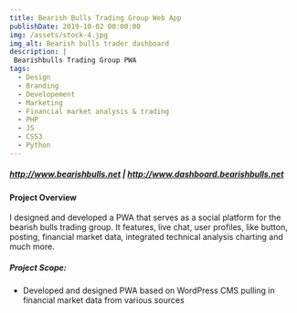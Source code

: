 ```yaml
---
title: Bearish Bulls Trading Group Web App
publishDate: 2019-10-02 00:00:00
img: /assets/stock-4.jpg
img_alt: Bearish bulls trader dashboard
description: |
 Bearishbulls Trading Group PWA
tags:
  - Design
  - Branding
  - Developement
  - Marketing
  - Financial market analysis & trading
  - PHP
  - JS
  - CSS3
  - Python
---
```


##### http://www.bearishbulls.net | http://www.dashboard.bearishbulls.net
#### Project Overview
I designed and developed a PWA that serves as a social platform for the bearish bulls trading group. It features, live chat, user profiles, like button, posting, financial market data, integrated technical analysis charting and much more.

##### Project Scope:
 - Developed and designed PWA based on WordPress CMS pulling in financial market data from various sources
